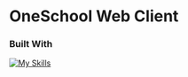 # OneSchool Web Client

### Built With

[![My Skills](https://skillicons.dev/icons?i=typscript,js,html,css,react,firebase,github,materialui,vite)](https://skillicons.dev)
